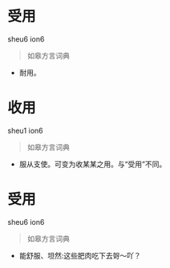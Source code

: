 # 受用
sheu6 ion6
> 如皋方言词典
- 耐用。

# 收用
sheu1 ion6
> 如皋方言词典
- 服从支使。可变为收某某之用。与“受用”不同。

# 受用
sheu6 ion6
> 如皋方言词典
- 能舒服、坦然:这些肥肉吃下去哿～吖？
